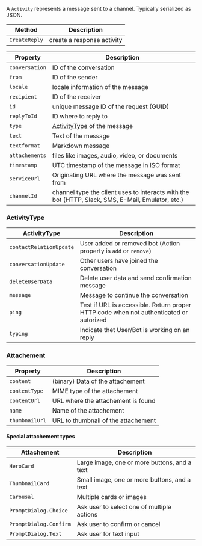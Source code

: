 A `Activity` represents a message sent to a channel. Typically serialized as JSON.

| Method        | Description                |
| ------------- | -------------------------- |
| `CreateReply` | create a response activity |

| Property       | Description                                                                                       |
| -------------- | ------------------------------------------------------------------------------------------------- |
| `conversation` | ID of the conversation                                                                            |
| `from`         | ID of the sender                                                                                  |
| `locale`       | locale information of the message                                                                 |
| `recipient`    | ID of the receiver                                                                                |
| `id`           | unique message ID of the request (GUID)                                                           |
| `replyToId`    | ID where to reply to                                                                              |
| `type`         | [ActivityType](#ActivityType) of the message                                                      |
| `text`         | Text of the message                                                                               |
| `textformat`   | Markdown message                                                                                  |
| `attachements` | files like images, audio, video, or documents                                                     |
| `timestamp`    | UTC timestamp of the message in ISO format                                                        |
| `serviceUrl`   | Originating URL where the message was sent from                                                   |
| `channelId`    | channel type the client uses to interacts with the bot (HTTP, Slack, SMS, E-Mail, Emulator, etc.) |

### ActivityType

| ActivityType            | Description                                                                            |
| ----------------------- | -------------------------------------------------------------------------------------- |
| `contactRelationUpdate` | User added or removed bot (Action property is `add` or `remove`)                       |
| `conversationUpdate`    | Other users have joined the conversation                                               |
| `deleteUserData`        | Delete user data and send confirmation message                                         |
| `message`               | Message to continue the conversation                                                   |
| `ping`                  | Test if URL is accessible. Return proper HTTP code when not authenticated or autorized |
| `typing`                | Indicate thet User/Bot is working on an reply                                          |

### Attachement

| Property       | Description                         |
| -------------- | ----------------------------------- |
| `content`      | (binary) Data of the attachement    |
| `contentType`  | MIME type of the attachement        |
| `contentUrl`   | URL where the attachement is found  |
| `name`         | Name of the attachement             |
| `thumbnailUrl` | URL to thumbnail of the attachement |

#### Special attachement types

| Attachement            | Description                                  |
| ---------------------- | -------------------------------------------- |
| `HeroCard`             | Large image, one or more buttons, and a text |
| `ThumbnailCard`        | Small image, one or more buttons, and a text |
| `Carousal`             | Multiple cards or images                     |
| `PromptDialog.Choice`  | Ask user to select one of multiple actions   |
| `PromptDialog.Confirm` | Ask user to confirm or cancel                |
| `PromptDialog.Text`    | Ask user for text input                      |
